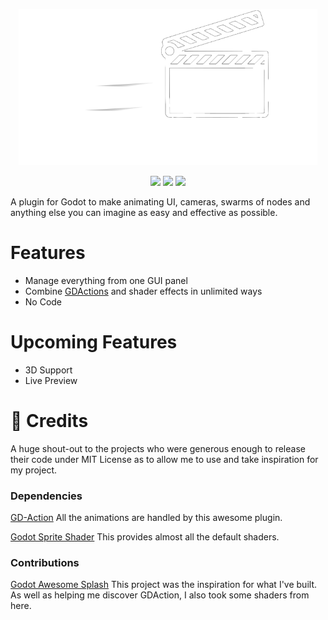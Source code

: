 <p align="center">
    <img src="media/logo.png"
        height="250">
</p>

</p>
<p align="center">
    <img src="https://img.shields.io/badge/Godot-4.0.2-blue">
    <img src="https://img.shields.io/badge/status-not%20functional-red">
    <img src ="https://img.shields.io/badge/version-0.6.10-brightgreen">
</p>

A plugin for Godot to make animating UI, cameras, swarms of nodes and anything else you can imagine as easy and effective as possible. 

# Features
- Manage everything from one GUI panel
- Combine [GDActions](https://github.com/duongvituan/godot-action-animation-framework) and shader effects in unlimited ways
- No Code

# Upcoming Features
- 3D Support
- Live Preview

# 🥰 Credits
A huge shout-out to the projects who were generous enough to release their code under MIT License as to allow me to use and take inspiration for my project.
### Dependencies
[GD-Action](https://github.com/duongvituan/godot-action-animation-framework)
All the animations are handled by this awesome plugin.

[Godot Sprite Shader](https://github.com/duongvituan/godot-sprite-shader)
This provides almost all the default shaders.
### Contributions
[Godot Awesome Splash](https://github.com/duongvituan/godot-awesome-splash)
This project was the inspiration for what I've built. As well as helping me discover GDAction, I also took some shaders from here.